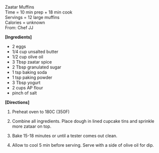 Zaatar Muffins\
Time = 10 min prep + 18 min cook\
Servings = 12 large muffins\
Calories = unknown\
From: Chef JJ

**[Ingredients]**

-   2 eggs
-   1/4 cup unsalted butter
-   1/2 cup olive oil
-   3 Tbsp zaatar spice
-   2 Tbsp granulated sugar
-   1 tsp baking soda
-   1 tsp paking powder
-   3 Tbsp yogurt
-   2 cups AP flour
-   pinch of salt

**[Directions]**

1.  Preheat oven to 180C (350F)

2.  Combine all ingredients. Place dough in lined cupcake tins and sprinkle more zataar on top.

3.  Bake 15-18 minutes or until a tester comes out clean.

4.  Allow to cool 5 min before serving. Serve with a side of olive oil for dip.

